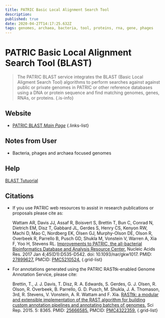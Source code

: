 ```yaml
---
title: PATRIC Basic Local Alignment Search Tool
description: 
published: true
date: 2020-04-27T14:17:25.632Z
tags: genomes, archaea, bacteria, tool, proteins, rna, gene, phages
---
```


# PATRIC Basic Local Alignment Search Tool (BLAST)

> The PATRIC BLAST service integrates the BLAST (Basic Local Aligment Search Tool) algorithms to perform searches against against public or private genomes in PATRIC or other reference databases using a DNA or protein sequence and find matching genomes, genes, RNAs, or proteins. 
{.is-info}

## Website

- [PATRIC BLAST *Main Page*](https://www.patricbrc.org/app/BLAST)
{.links-list}

## Notes from User
- Bacteria, phages and archaea focused genomes
## Help 
[BLAST Tutuorial](https://docs.patricbrc.org/user_guides/services/blast.html)

## Citations

- If you use PATRIC web resources to assist in research publications or proposals please cite as:                  
	
  Wattam AR, Davis JJ, Assaf R, Boisvert S, Brettin T, Bun C, Conrad N, Dietrich EM, Disz T, Gabbard JL, Gerdes S, Henry CS, Kenyon RW, Machi D, Mao C, Nordberg EK, Olsen GJ, Murphy-Olson DE, Olson R, Overbeek R, Parrello B, Pusch GD, Shukla M, Vonstein V, Warren A, Xia F, Yoo H, Stevens RL. [Improvements to PATRIC, the all-bacterial Bioinformatics Database and Analysis Resource Center.](https://www.ncbi.nlm.nih.gov/pubmed/27899627) Nucleic Acids Res. 2017 Jan 4;45(D1):D535-D542. doi: 10.1093/nar/gkw1017. PMID: [27899627.](https://www.ncbi.nlm.nih.gov/pubmed/27899627) PMCID: [PMC5210524.](http://www.ncbi.nlm.nih.gov/pmc/articles/PMC4322359/)
{.grid-list}
- For annotations generated using the PATRIC RASTtk-enabled Genome Annotation Service, please cite:
	
  Brettin, T., J. J. Davis, T. Disz, R. A. Edwards, S. Gerdes, G. J. Olsen, R. Olson, R. Overbeek, B. Parrello, G. D. Pusch, M. Shukla, J. A. Thomason, 3rd, R. Stevens, V. Vonstein, A. R. Wattam and F. Xia. [RASTtk: a modular and extensible implementation of the RAST algorithm for building custom annotation pipelines and annotating batches of genomes.](https://www.ncbi.nlm.nih.gov/pubmed/25666585) Sci Rep. 2015. 5: 8365. PMID: [25666585.](https://www.ncbi.nlm.nih.gov/pubmed/25666585) PMCID: [PMC4322359.](http://www.ncbi.nlm.nih.gov/pmc/articles/PMC4322359/)
{.grid-list}







